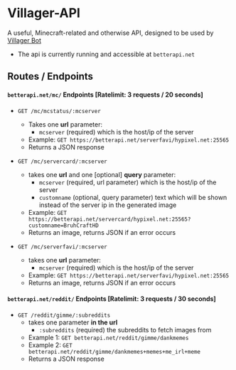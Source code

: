 # Villager-API
A useful, Minecraft-related and otherwise API, designed to be used by [Villager Bot](https://github.com/Villager-Dev/Villager-Bot)
* The api is currently running and accessible at `betterapi.net`

## Routes / Endpoints
#### `betterapi.net/mc/` **Endpoints** [Ratelimit: 3 requests / 20 seconds]
* `GET /mc/mcstatus/:mcserver`
  * Takes one **url** parameter:
    * `mcserver` (required) which is the host/ip of the server
  * Example: `GET https://betterapi.net/serverfavi/hypixel.net:25565`
  * Returns a JSON response

* `GET /mc/servercard/:mcserver`
  * takes one **url** and one [optional] **query** parameter:
    * `mcserver` (required, url parameter) which is the host/ip of the server
    * `customname` (optional, query parameter) text which will be shown instead of the server ip in the generated image
  * Example: `GET https://betterapi.net/servercard/hypixel.net:25565?customname=BruhCraftHD`
  * Returns an image, returns JSON if an error occurs

* `GET /mc/serverfavi/:mcserver`
  * takes one **url** parameter:
    * `mcserver` (required) which is the host/ip of the server
  * Example: `GET https://betterapi.net/serverfavi/hypixel.net:25565`
  * Returns an image, returns JSON if an error occurs

#### `betterapi.net/reddit/` **Endpoints** [Ratelimit: 3 requests / 30 seconds]
* `GET /reddit/gimme/:subreddits`
  * takes one parameter **in the url**
    * `:subreddits` (required) the subreddits to fetch images from
  * Example 1: `GET betterapi.net/reddit/gimme/dankmemes`
  * Example 2: `GET betterapi.net/reddit/gimme/dankmemes+memes+me_irl+meme`
  * Returns a JSON response
